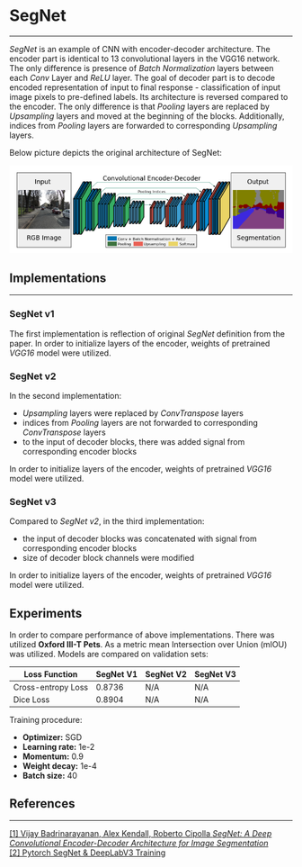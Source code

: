 # SegNet
___

_SegNet_ is an example of CNN with encoder-decoder architecture. 
The encoder part is identical to 13 convolutional layers in the VGG16 network. 
The only difference is presence of _Batch Normalization_ layers between each _Conv_ Layer and _ReLU_ layer.
The goal of decoder part is to decode encoded representation of input to final response - 
classification of input image pixels to pre-defined labels. 
Its architecture is reversed compared to the encoder. 
The only difference is that _Pooling_ layers are replaced by _Upsampling_ layers and 
moved at the beginning of the blocks. Additionally, indices from _Pooling_ layers are 
forwarded to corresponding _Upsampling_ layers.

Below picture depicts the original architecture of SegNet:

![Architcture](pictures/architecture.png)

## Implementations
___
### SegNet v1
The first implementation is reflection of original _SegNet_ definition from the paper. 
In order to initialize layers of the encoder, weights of pretrained _VGG16_ model were utilized.

### SegNet v2
In the second implementation:  
- _Upsampling_ layers were replaced by _ConvTranspose_ layers  
- indices from _Pooling_ layers are not forwarded to corresponding _ConvTranspose_ layers
- to the input of decoder blocks, there was added signal from corresponding encoder blocks  

In order to initialize layers of the encoder, weights of pretrained _VGG16_ model were utilized.

### SegNet v3
Compared to _SegNet v2_, in the third implementation:
- the input of decoder blocks was concatenated with signal from corresponding encoder blocks  
- size of decoder block channels were modified  


In order to initialize layers of the encoder, weights of pretrained _VGG16_ model were utilized.

## Experiments

In order to compare performance of above implementations. There was utilized __Oxford III-T Pets__.
As a metric mean Intersection over Union (mIOU) was utilized. Models are compared on validation sets:

| __Loss Function__  | __SegNet V1__ | __SegNet V2__ | __SegNet V3__ |
|--------------------|---------------|---------------|---------------| 
| Cross-entropy Loss | 0.8736        | N/A           | N/A           | 
| Dice Loss          | 0.8904        | N/A           | N/A           |

Training procedure:  
- __Optimizer:__ SGD  
- __Learning rate:__ 1e-2
- __Momentum:__ 0.9
- __Weight decay:__ 1e-4
- __Batch size:__ 40

## References
___
[[1] Vijay Badrinarayanan, Alex Kendall, Roberto Cipolla _SegNet: A Deep Convolutional Encoder-Decoder Architecture for Image Segmentation_](https://arxiv.org/abs/1511.00561)  
[[2] Pytorch SegNet & DeepLabV3 Training](https://www.kaggle.com/code/robinreni/pytorch-segnet-deeplabv3-training)
